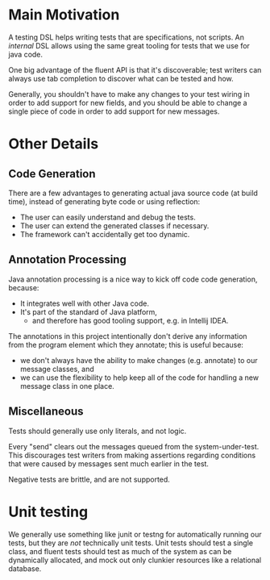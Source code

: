 # Main Motivation

A testing DSL helps writing tests that are specifications, not scripts. An _internal_ DSL allows using the same great tooling for tests that we use for java code.

One big advantage of the fluent API is that it's discoverable;
test writers can always use tab completion to discover what can be tested and how.

Generally, you shouldn't have to make any changes to your test wiring in order
to add support for new fields, and you should be able to change a single
piece of code in order to add support for new messages.

# Other Details

## Code Generation

There are a few advantages to generating actual java source code (at build time),
instead of generating byte code or using reflection:

* The user can easily understand and debug the tests.
* The user can extend the generated classes if necessary.
* The framework can't accidentally get too dynamic.

## Annotation Processing

Java annotation processing is a nice way to kick off code code generation, because:

* It integrates well with other Java code.
* It's part of the standard of Java platform,
    * and therefore has good tooling support, e.g. in Intellij IDEA.

The annotations in this project intentionally don't derive any information
from the program element which they annotate; this is useful because:

* we don't always have the ability to make changes (e.g. annotate) to our message classes, and
* we can use the flexibility to help keep all of the code for handling a new message class in one place.

## Miscellaneous

Tests should generally use only literals, and not logic.

Every "send" clears out the messages queued from the system-under-test.
This discourages test writers from making assertions regarding conditions that were caused by
messages sent much earlier in the test.

Negative tests are brittle, and are not supported.

# Unit testing

We generally use something like junit or testng for automatically running our tests,
but they are _not_ technically unit tests. Unit tests should test a single class,
and fluent tests should test as much of the system as can be dynamically allocated,
and mock out only clunkier resources like a relational database.


